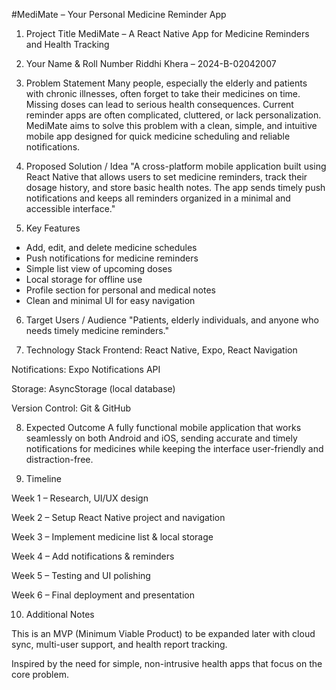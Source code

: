 #MediMate – Your Personal Medicine Reminder App

1. Project Title
MediMate – A React Native App for Medicine Reminders and Health Tracking

2. Your Name & Roll Number
Riddhi Khera – 2024-B-02042007

3. Problem Statement
Many people, especially the elderly and patients with chronic illnesses, often forget to take their medicines on time. Missing doses can lead to serious health consequences. Current reminder apps are often complicated, cluttered, or lack personalization. MediMate aims to solve this problem with a clean, simple, and intuitive mobile app designed for quick medicine scheduling and reliable notifications.

4. Proposed Solution / Idea
"A cross-platform mobile application built using React Native that allows users to set medicine reminders, track their dosage history, and store basic health notes. The app sends timely push notifications and keeps all reminders organized in a minimal and accessible interface."

5. Key Features
- Add, edit, and delete medicine schedules
- Push notifications for medicine reminders
- Simple list view of upcoming doses
- Local storage for offline use
- Profile section for personal and medical notes
- Clean and minimal UI for easy navigation

6. Target Users / Audience
"Patients, elderly individuals, and anyone who needs timely medicine reminders."

7. Technology Stack
Frontend: React Native, Expo, React Navigation

Notifications: Expo Notifications API

Storage: AsyncStorage (local database)

Version Control: Git & GitHub

8. Expected Outcome
A fully functional mobile application that works seamlessly on both Android and iOS, sending accurate and timely notifications for medicines while keeping the interface user-friendly and distraction-free.

9. Timeline

Week 1 – Research, UI/UX design

Week 2 – Setup React Native project and navigation

Week 3 – Implement medicine list & local storage

Week 4 – Add notifications & reminders

Week 5 – Testing and UI polishing

Week 6 – Final deployment and presentation

10. Additional Notes

This is an MVP (Minimum Viable Product) to be expanded later with cloud sync, multi-user support, and health report tracking.

Inspired by the need for simple, non-intrusive health apps that focus on the core problem.


